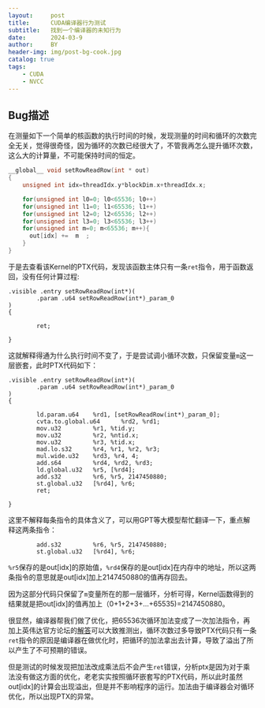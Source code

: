 ```yaml
---
layout:     post
title:      CUDA编译器行为测试
subtitle:   找到一个编译器的未知行为
date:       2024-03-9
author:     BY
header-img: img/post-bg-cook.jpg
catalog: true
tags:
    - CUDA
    - NVCC
---
```


## Bug描述
在测量如下一个简单的核函数的执行时间的时候，发现测量的时间和循环的次数完全无关，觉得很奇怪，因为循环的次数已经很大了，不管我再怎么提升循环次数，这么大的计算量，不可能保持时间的恒定。
```c
__global__ void setRowReadRow(int * out)
{
    unsigned int idx=threadIdx.y*blockDim.x+threadIdx.x;

    for(unsigned int l0=0; l0<65536; l0++)
    for(unsigned int l1=0; l1<65536; l1++)
    for(unsigned int l2=0; l2<65536; l2++)
    for(unsigned int l3=0; l3<65536; l3++)
    for(unsigned int m=0; m<65536; m++){
      out[idx] +=  m  ;
    }
}
```
于是去查看该Kernel的PTX代码，发现该函数主体只有一条`ret`指令，用于函数返回，没有任何计算过程:
```
.visible .entry setRowReadRow(int*)(
        .param .u64 setRowReadRow(int*)_param_0
)
{

        ret;

}

```
这就解释得通为什么执行时间不变了，于是尝试调小循环次数，只保留变量`m`这一层嵌套，此时PTX代码如下：
```
.visible .entry setRowReadRow(int*)(
        .param .u64 setRowReadRow(int*)_param_0
)
{

        ld.param.u64    %rd1, [setRowReadRow(int*)_param_0];
        cvta.to.global.u64      %rd2, %rd1;
        mov.u32         %r1, %tid.y;
        mov.u32         %r2, %ntid.x;
        mov.u32         %r3, %tid.x;
        mad.lo.s32      %r4, %r1, %r2, %r3;
        mul.wide.u32    %rd3, %r4, 4;
        add.s64         %rd4, %rd2, %rd3;
        ld.global.u32   %r5, [%rd4];
        add.s32         %r6, %r5, 2147450880;
        st.global.u32   [%rd4], %r6;
        ret;

}

```
这里不解释每条指令的具体含义了，可以用GPT等大模型帮忙翻译一下，重点解释这两条指令：
```
        add.s32         %r6, %r5, 2147450880;
        st.global.u32   [%rd4], %r6;
```
`%r5`保存的是out[idx]的原始值，`%rd4`保存的是out[idx]在内存中的地址，所以这两条指令的意思就是out[idx]加上2147450880的值再存回去。

因为这部分代码只保留了`m`变量所在的那一层循环，分析可得，Kernel函数得到的结果就是把out[idx]的值再加上（0+1+2+3+...+65535)=2147450880。

很显然，编译器帮我们做了优化，把65536次循环加法变成了一次加法指令，再加上英伟达官方论坛的[解答](https://forums.developer.nvidia.com/t/the-ptx-and-sass-codes-corresponding-to-the-device-code-are-empty/285211)可以大致推测出，循环次数过多导致PTX代码只有一条`ret`指令的原因是编译器在做优化时，把循环的加法拿出去计算，导致了溢出了所以产生了不可预期的错误。

但是测试的时候发现把加法改成乘法后不会产生`ret`错误，分析ptx是因为对于乘法没有做这方面的优化，老老实实按照循环嵌套写的PTX代码，所以此时虽然out[idx]的计算会出现溢出，但是并不影响程序的运行。加法由于编译器会对循环优化，所以出现PTX的异常。

